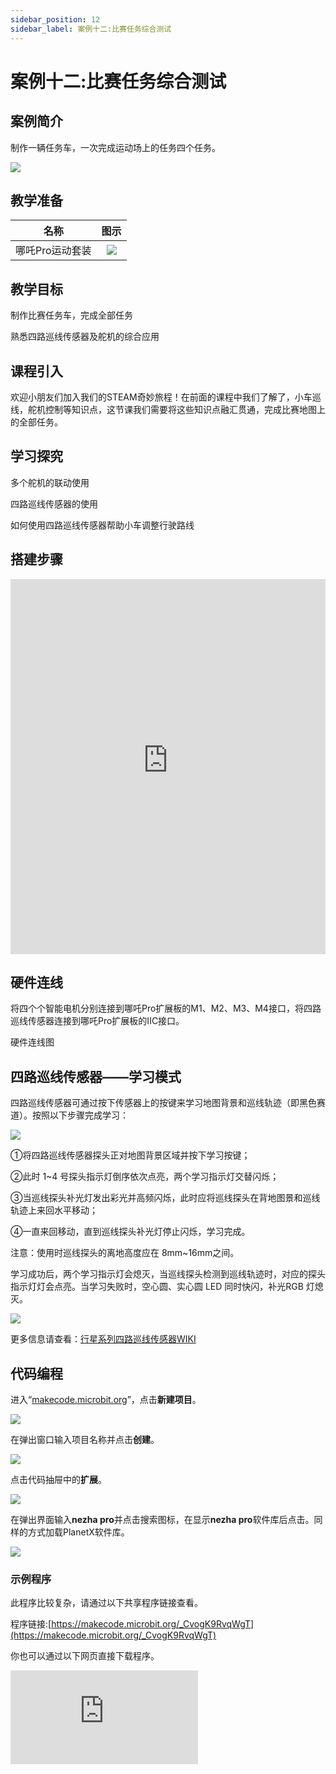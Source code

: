 ```yaml
---
sidebar_position: 12
sidebar_label: 案例十二:比赛任务综合测试
---
```


# 案例十二:比赛任务综合测试

## 案例简介

制作一辆任务车，一次完成运动场上的任务四个任务。

![](https://wiki-media-ef.oss-cn-hongkong.aliyuncs.com/docs/microbit/building-blocks/nezha-pro-sports-kit/images/nezha-pro-sports-kit-case-12-01.png)

## 教学准备

|     名称     |            图示            |
| :----------: | :--------------------------: |
|   哪吒Pro运动套装   |   ![](https://wiki-media-ef.oss-cn-hongkong.aliyuncs.com/docs/microbit/building-blocks/nezha-pro-sports-kit/images/nezha-pro-sports-kit-01.png)  |

## 教学目标

制作比赛任务车，完成全部任务

熟悉四路巡线传感器及舵机的综合应用


## 课程引入

欢迎小朋友们加入我们的STEAM奇妙旅程！在前面的课程中我们了解了，小车巡线，舵机控制等知识点，这节课我们需要将这些知识点融汇贯通，完成比赛地图上的全部任务。

## 学习探究

多个舵机的联动使用

四路巡线传感器的使用

如何使用四路巡线传感器帮助小车调整行驶路线

## 搭建步骤

<embed src="https://wiki-media-ef.oss-cn-hongkong.aliyuncs.com/docs/microbit/building-blocks/nezha-pro-sports-kit/files/%E8%BF%90%E5%8A%A8%E5%A4%B9%E7%88%AA%E8%BD%A6.pdf" type="application/pdf" width="100%" height="600px" />

## 硬件连线

将四个个智能电机分别连接到哪吒Pro扩展板的M1、M2、M3、M4接口，将四路巡线传感器连接到哪吒Pro扩展板的IIC接口。

硬件连线图

## 四路巡线传感器——学习模式

四路巡线传感器可通过按下传感器上的按键来学习地图背景和巡线轨迹（即黑色赛道）。按照以下步骤完成学习：

![](https://wiki-media-ef.oss-cn-hongkong.aliyuncs.com/docs/microbit/sensor/planet-x-sensors/images/05053_04.png)

①将四路巡线传感器探头正对地图背景区域并按下学习按键；

②此时 1~4 号探头指示灯倒序依次点亮，两个学习指示灯交替闪烁；

③当巡线探头补光灯发出彩光并高频闪烁，此时应将巡线探头在背地图景和巡线轨迹上来回水平移动；

④一直来回移动，直到巡线探头补光灯停止闪烁，学习完成。

注意：使用时巡线探头的离地高度应在 8mm~16mm之间。

学习成功后，两个学习指示灯会熄灭，当巡线探头检测到巡线轨迹时，对应的探头指示灯灯会点亮。当学习失败时，空心圆、实心圆 LED 同时快闪，补光RGB 灯熄灭。

![](https://wiki-media-ef.oss-cn-hongkong.aliyuncs.com/docs/microbit/building-blocks/nezha-pro-sports-kit/images/nezha-pro-sports-kit-case-11-01.gif)

更多信息请查看：[行星系列四路巡线传感器WIKI](https://wiki.elecfreaks.com/microbit/planetx-series/sensors/Plant_X_EF05053)

## 代码编程

进入“[makecode.microbit.org](https://makecode.microbit.org)”，点击**新建项目**。

![](https://wiki-media-ef.oss-cn-hongkong.aliyuncs.com/docs/microbit/building-blocks/microbit-space-science-kit/images/microbit-space-science-kit-case01-07.png)

在弹出窗口输入项目名称并点击**创建**。

![](https://wiki-media-ef.oss-cn-hongkong.aliyuncs.com/docs/microbit/building-blocks/microbit-space-science-kit/images/microbit-space-science-kit-case01-11.png)

点击代码抽屉中的**扩展**。

![](https://wiki-media-ef.oss-cn-hongkong.aliyuncs.com/docs/microbit/building-blocks/microbit-space-science-kit/images/microbit-space-science-kit-case01-09.png)

在弹出界面输入**nezha pro**并点击搜索图标，在显示**nezha pro**软件库后点击。同样的方式加载PlanetX软件库。

![](https://wiki-media-ef.oss-cn-hongkong.aliyuncs.com/docs/microbit/building-blocks/microbit-space-science-kit/images/microbit-space-science-kit-case01-10.png)



### 示例程序

此程序比较复杂，请通过以下共享程序链接查看。

程序链接:[https://makecode.microbit.org/_CvogK9RvqWgT](https://makecode.microbit.org/_CvogK9RvqWgT)

你也可以通过以下网页直接下载程序。

<div
    style={{
        position: 'relative',
        paddingBottom: '60%',
        overflow: 'hidden',
    }}
>
    <iframe
        src="https://makecode.microbit.org/_CvogK9RvqWgT"
        frameborder="0"
        sandbox="allow-popups allow-forms allow-scripts allow-same-origin"
        style={{
            position: 'absolute',
            width: '100%',
            height: '100%',
        }}
    />
</div>

## 下载程序

使用 USB 线连接 PC 和 micro:bit V2。

![](https://wiki-media-ef.oss-cn-hongkong.aliyuncs.com/docs/microbit/building-blocks/microbit-space-science-kit/images/microbit-space-science-kit-manual03.gif)

连接成功后，电脑上会识别出一个名为 MICROBIT 的盘符。

![](https://wiki-media-ef.oss-cn-hongkong.aliyuncs.com/docs/microbit/building-blocks/microbit-space-science-kit/images/microbit-space-science-kit-manual06.png)

点击左下角的![](https://wiki-media-ef.oss-cn-hongkong.aliyuncs.com/docs/microbit/building-blocks/microbit-space-science-kit/images/microbit-space-science-kit-manual07.png)，选择**Connect Device**。

![](https://wiki-media-ef.oss-cn-hongkong.aliyuncs.com/docs/microbit/building-blocks/microbit-space-science-kit/images/microbit-space-science-kit-manual11.png)

点击![](https://wiki-media-ef.oss-cn-hongkong.aliyuncs.com/docs/microbit/building-blocks/microbit-space-science-kit/images/microbit-space-science-kit-manual08.png)。

![](https://wiki-media-ef.oss-cn-hongkong.aliyuncs.com/docs/microbit/building-blocks/microbit-space-science-kit/images/microbit-space-science-kit-manual12.png)

点击![](https://wiki-media-ef.oss-cn-hongkong.aliyuncs.com/docs/microbit/building-blocks/microbit-space-science-kit/images/microbit-space-science-kit-manual09.png)。

![](https://wiki-media-ef.oss-cn-hongkong.aliyuncs.com/docs/microbit/building-blocks/microbit-space-science-kit/images/microbit-space-science-kit-manual13.png)

在弹出窗口选择 **BBC micro:bit CMSIS-DAP**，然后选择**连接**，至此，我们的 micro:bit 就已经连接成功。

![](https://wiki-media-ef.oss-cn-hongkong.aliyuncs.com/docs/microbit/building-blocks/microbit-space-science-kit/images/microbit-space-science-kit-manual14.png)

点击**下载程序**

![](https://wiki-media-ef.oss-cn-hongkong.aliyuncs.com/docs/microbit/building-blocks/microbit-space-science-kit/images/microbit-space-science-kit-manual10.png)

## 案例演示

按下micro:bit上面的按键A即可让巡线踢球机器人从启动区开始运动，通过地图上的黑线调整姿态和行驶路线，并踢出足球完成射门动作。

![](https://wiki-media-ef.oss-cn-hongkong.aliyuncs.com/docs/microbit/building-blocks/nezha-pro-sports-kit/images/nezha-pro-sports-kit-case-11-02.gif)

## 总结分享



## 扩展知识
